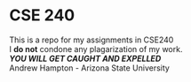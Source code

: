 <h1>CSE 240</h1>
<p>
  This is a repo for my assignments in CSE240 <br />
  I <b>do not</b> condone any plagarization of my work.<br />
  <b><i>YOU WILL GET CAUGHT AND EXPELLED</b></i> <br />
  Andrew Hampton - Arizona State University<br /> 
</p>
